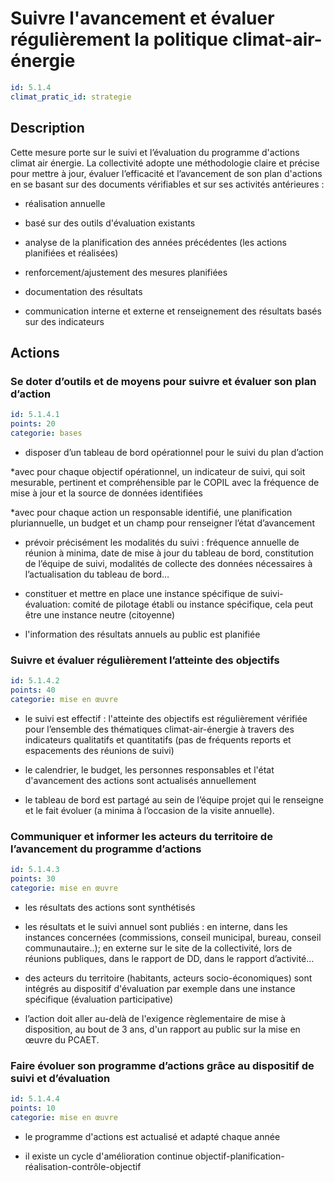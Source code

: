 # Suivre l'avancement et évaluer régulièrement la politique climat-air-énergie
```yaml
id: 5.1.4
climat_pratic_id: strategie
```
## Description
Cette mesure porte sur le suivi et l’évaluation du programme d'actions climat air énergie. La collectivité adopte une méthodologie claire et précise pour mettre à jour, évaluer l’efficacité et l’avancement de son plan d'actions en se basant sur des documents vérifiables et sur ses activités antérieures :

- réalisation annuelle

- basé sur des outils d'évaluation existants

- analyse de la planification des années précédentes (les actions planifiées et réalisées)

- renforcement/ajustement des mesures planifiées

- documentation des résultats

- communication interne et externe et renseignement des résultats basés sur des indicateurs



## Actions
### Se doter d’outils et de moyens pour suivre et évaluer son plan d’action
```yaml
id: 5.1.4.1
points: 20
categorie: bases
```
- disposer d’un tableau de bord opérationnel pour le suivi du plan d’action

*avec pour chaque objectif opérationnel, un indicateur de suivi, qui soit mesurable, pertinent et compréhensible par le COPIL avec la fréquence de mise à jour et la source de données identifiées

*avec pour chaque action un responsable identifié, une planification pluriannuelle, un budget et un champ pour renseigner l’état d’avancement

- prévoir précisément les modalités du suivi : fréquence annuelle de réunion à minima, date de mise à jour du tableau de bord, constitution de l’équipe de suivi, modalités de collecte des données nécessaires à l’actualisation du tableau de bord…

- constituer et mettre en place une instance spécifique de suivi-évaluation: comité de pilotage établi ou instance spécifique, cela peut être une instance neutre (citoyenne)

- l'information des résultats annuels au public est planifiée




### Suivre et évaluer régulièrement l’atteinte des objectifs
```yaml
id: 5.1.4.2
points: 40
categorie: mise en œuvre
```
- le suivi est effectif : l'atteinte des objectifs est régulièrement vérifiée pour l’ensemble des thématiques climat-air-énergie à travers des indicateurs qualitatifs et quantitatifs (pas de fréquents reports et espacements des réunions de suivi)

- le calendrier, le budget, les personnes responsables et l'état d'avancement des actions sont actualisés annuellement

- le tableau de bord est partagé au sein de l’équipe projet qui le renseigne et le fait évoluer (a minima à l’occasion de la visite annuelle).




### Communiquer et informer les acteurs du territoire de l’avancement du programme d’actions
```yaml
id: 5.1.4.3
points: 30
categorie: mise en œuvre
```
- les résultats des actions sont synthétisés

- les résultats et le suivi annuel sont publiés : en interne, dans les instances concernées (commissions, conseil municipal, bureau, conseil communautaire..); en externe sur le site de la collectivité, lors de réunions publiques, dans le rapport de DD, dans le rapport d’activité…

- des acteurs du territoire (habitants, acteurs socio-économiques) sont intégrés au dispositif d'évaluation par exemple dans une instance spécifique (évaluation participative)

- l’action doit aller au-delà de l'exigence règlementaire de mise à disposition, au bout de 3 ans, d'un rapport au public sur la mise en œuvre du PCAET.




### Faire évoluer son programme d’actions grâce au dispositif de suivi et d’évaluation
```yaml
id: 5.1.4.4
points: 10
categorie: mise en œuvre
```
- le programme d'actions est actualisé et adapté chaque année

- il existe un cycle d'amélioration continue objectif-planification-réalisation-contrôle-objectif



